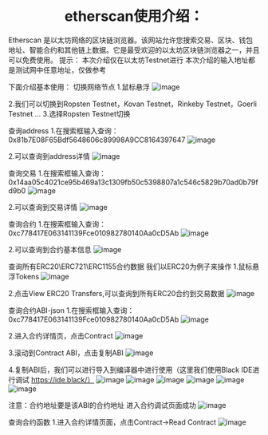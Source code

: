 <h1 style="text-align: center;">etherscan使用介绍：</h1>

Etherscan 是以太坊网络的区块链浏览器。该网站允许您搜索交易、区块、钱包地址、智能合约和其他链上数据。它是最受欢迎的以太坊区块链浏览器之一，并且可以免费使用。
提示：
本次介绍仅在以太坊Testnet进行
本次介绍的输入地址都是测试网中任意地址，仅做参考

下面介绍基本使用：
切换网络节点
1.鼠标悬浮
![image](etherscan-screenshot/图片1.jpg)

2.我们可以切换到Ropsten Testnet，Kovan Testnet，Rinkeby Testnet，Goerli Testnet ...
3.选择Ropsten Testnet切换


查询address
1.在搜索框输入查询：0x81b7E08F65Bdf5648606c89998A9CC8164397647
![image](etherscan-screenshot/图2.jpg)


2.可以查询到address详情
![image](etherscan-screenshot/图20.jpg)

查询交易
1.在搜索框输入查询：
0x14aa05c4021ce95b469a13c1309fb50c5398807a1c546c5829b70ad0b79fd9b0
![image](etherscan-screen/图3.jpg)


2.可以查询到交易详情
![image](etherscan-screenshot/图4.jpg)


查询合约
1.在搜索框输入查询：0xc778417E063141139Fce010982780140Aa0cD5Ab
![image](etherscan-screenshot/图5.jpg)

2.可以查询到合约基本信息
![image](etherscan-screenshot/图6.jpg)

查询所有ERC20\ERC721\ERC1155合约数据
我们以ERC20为例子来操作
1.鼠标悬浮Tokens
![image](etherscan-screenshot/图7.jpg)


2.点击View ERC20 Transfers,可以查询到所有ERC20合约到交易数据
![image](etherscan-screenshot/图8.jpg)



查询合约ABI-json
1.在搜索框输入查询：0xc778417E063141139Fce010982780140Aa0cD5Ab
![image](etherscan-screenshot/图9.jpg)


2.进入合约详情页，点击Contract
![image](etherscan-screenshot/图10.jpg)


3.滚动到Contract ABI，点击复制ABI
![image](etherscan-screenshot/图11.jpg)


4.复制ABI后，我们可以进行导入到编译器中进行使用（这里我们使用Black IDE进行调试 https://ide.black/）
![image](etherscan-screenshot/图12.jpg)
![image](etherscan-screenshot/图13.jpg)
![image](etherscan-screenshot/图14.jpg)
![image](etherscan-screenshot/图15.jpg)
![image](etherscan-screenshot/图16.jpg)
![image](etherscan-screenshot/图17.jpg)






注意：合约地址要是该ABI的合约地址
进入合约调试页面成功
![image](etherscan-screenshot/图18.jpg)


查询合约函数
1.进入合约详情页面，点击Contract->Read Contract
![image](etherscan-screenshot/图19.jpg)


